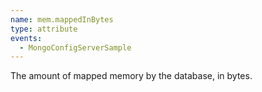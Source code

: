 ```yaml
---
name: mem.mappedInBytes
type: attribute
events:
  - MongoConfigServerSample
---
```


The amount of mapped memory by the database, in bytes.